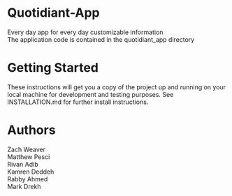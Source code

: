 # Quotidiant-App
Every day app for every day customizable information
<br>The application code is contained in the quotidiant_app directory

# Getting Started
These instructions will get you a copy of the project up and running on your local machine for development and testing purposes. See INSTALLATION.md for further install instructions.

# Authors
Zach Weaver
<br>Matthew Pesci
<br>Rivan Adib
<br>Kamren Deddeh
<br>Rabby Ahmed
<br> Mark Drekh
